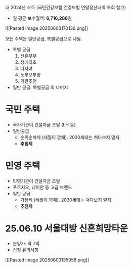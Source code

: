 
내 2024년 소득 (국민건강보험 건강보험 연말정산내역 조회 참고)
- 월 평균 보수월액: **6,716,288**원



![[Pasted image 20250603170136.png]]

모든 주택은 일반공급, 특별공급으로 나뉨.
- 특별 공급
	1. 신혼부부
	2. 생애최초
	3. 다자녀
	4. 노부모부양
	5. 기관추천
- 일반 공급: 특별공급 외 나머지

# 국민 주택
- 국가기관이 건설자금 조달 (LH 등)
- 일반공급
	- 순위순차제 (세월이 깡패). 2030세대는 쳐다보지 말자.
	- **추첨제**
# 민영 주택
- 민영기관이 건설자금 조달
- 푸르지오, 레미안 등 고급 브랜드
- 일반 공급
	- 가점제 (세월이 깡패). 2030세대는 쳐다보지 말자.
	- **추첨제**

# 25.06.10 서울대방 신혼희망타운
- 분양가: 약 7억
- 신청 유의사항

![[Pasted image 20250603135958.png]]